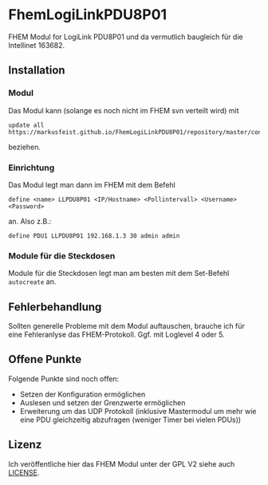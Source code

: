 # FhemLogiLinkPDU8P01
FHEM Modul for LogiLink PDU8P01 und da vermutlich baugleich für die Intellinet 163682.

## Installation

### Modul
Das Modul kann (solange es noch nicht im FHEM svn verteilt wird) mit
```
update all https://markusfeist.github.io/FhemLogiLinkPDU8P01/repository/master/controls_logilinkpdu8p01.txt
```
beziehen.

### Einrichtung
Das Modul legt man dann im FHEM mit dem Befehl
```
define <name> LLPDU8P01 <IP/Hostname> <Pollintervall> <Username> <Password>
```
an. Also z.B.:
```
define PDU1 LLPDU8P01 192.168.1.3 30 admin admin
```

### Module für die Steckdosen
Module für die Steckdosen legt man am besten mit dem Set-Befehl `autocreate` an.

## Fehlerbehandlung
Sollten generelle Probleme mit dem Modul auftauschen, brauche ich für eine Fehleranlyse das FHEM-Protokoll. Ggf. mit Loglevel 4 oder 5.

## Offene Punkte
Folgende Punkte sind noch offen:
* Setzen der Konfiguration ermöglichen
* Auslesen und setzen der Grenzwerte ermöglichen 
* Erweiterung um das UDP Protokoll (inklusive Mastermodul um mehr wie eine PDU gleichzeitig abzufragen (weniger Timer bei vielen PDUs))

## Lizenz
Ich veröffentliche hier das FHEM Modul unter der GPL V2 siehe auch [LICENSE](LICENSE).